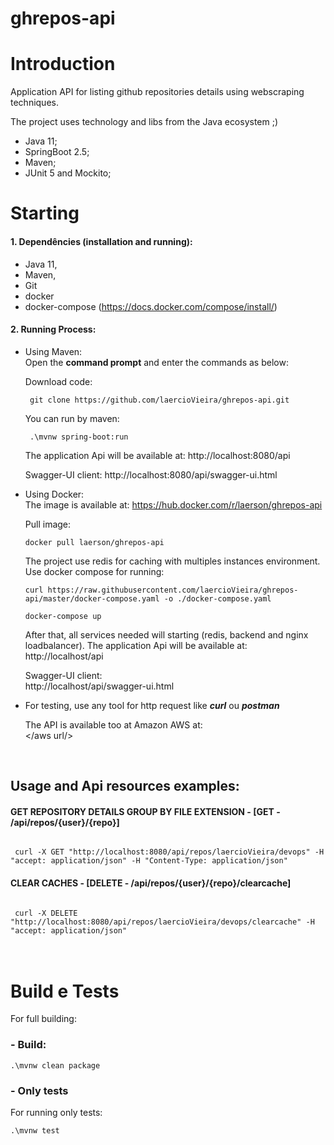 # ghrepos-api

# Introduction
Application API for listing github repositories details using webscraping techniques.

The project uses technology and libs from the Java ecosystem ;)

- Java 11;
- SpringBoot 2.5;
- Maven;
- JUnit 5 and Mockito;

# Starting
#### 1. Dependêncies (installation and running):
- Java 11,
- Maven, 
- Git
- docker 
- docker-compose (https://docs.docker.com/compose/install/)

#### 2.	Running Process:

- Using Maven:  
Open the <b>command prompt</b> and enter the commands as below:  
  
  Download code:  
  ```
   git clone https://github.com/laercioVieira/ghrepos-api.git 
  ```  
  You can run by maven:  
  ```
   .\mvnw spring-boot:run 
  ```  

   The application Api will be available at: http://localhost:8080/api
   
   Swagger-UI client: http://localhost:8080/api/swagger-ui.html   
      

- Using Docker:  
The image is available at: https://hub.docker.com/r/laerson/ghrepos-api   
   
   Pull image:   
   ```
   docker pull laerson/ghrepos-api 
   ```
 	
 	The project use redis for caching with multiples instances environment. Use docker compose for running:
 	```
    curl https://raw.githubusercontent.com/laercioVieira/ghrepos-api/master/docker-compose.yaml -o ./docker-compose.yaml  

    docker-compose up  

 	```
 	
 	After that, all services needed will starting (redis, backend and nginx loadbalancer). The application Api will be available at: http://localhost/api
   
   Swagger-UI client: \
   http://localhost/api/swagger-ui.html

- For testing, use any tool for http request like <b><i>curl</i></b> ou <b><i>postman</i></b>
	
	The API is available too at Amazon AWS at:  
   </aws url/>
	
<br/>

## Usage and Api resources examples:

#### GET REPOSITORY DETAILS GROUP BY FILE EXTENSION - [GET - /api/repos/{user}/{repo}]	  
   
   
<code>  
 curl -X GET "http://localhost:8080/api/repos/laercioVieira/devops" -H "accept: application/json" -H "Content-Type: application/json"
</code>
   

#### CLEAR CACHES - [DELETE - /api/repos/{user}/{repo}/clearcache]

<code>  
 curl -X DELETE "http://localhost:8080/api/repos/laercioVieira/devops/clearcache" -H "accept: application/json"
</code>

<br/>
<br/>

# Build e Tests
   For full building:

### - Build:   

	.\mvnw clean package

### - Only tests
   For running only tests:
	
	.\mvnw test 
         
